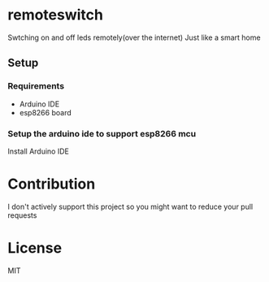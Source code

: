 # remoteswitch
Swtching on and off leds remotely(over the internet) Just like a smart home

## Setup
### Requirements
* Arduino IDE
* esp8266 board

### Setup the arduino ide to support esp8266 mcu
Install Arduino IDE




# Contribution
I don't actively support this project so you might want to reduce your pull
requests 
# License
MIT
